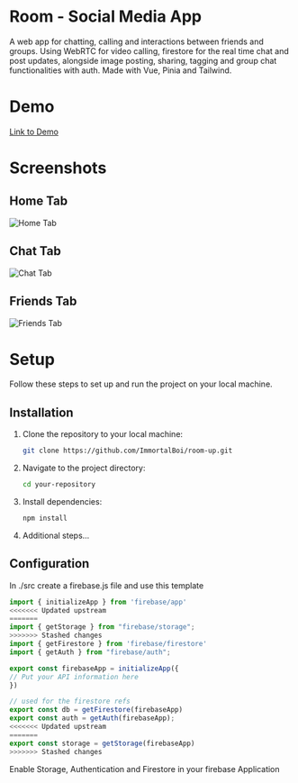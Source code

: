 # Room - Social Media App 

A web app for chatting, calling and interactions between friends and groups. Using WebRTC for video calling, firestore for the real time chat and post updates, alongside image posting, sharing, tagging and group chat functionalities with auth. Made with Vue, Pinia and Tailwind.

# Demo
<a href="https://webwhiteboard.com/board/t30RQhLyvGRsd11SbTheStiK3G2r8DEy/">Link to Demo</a>

# Screenshots

## Home Tab
![Home Tab](https://github.com/ImmortalBoi/room-up/blob/main/readme/Home%20Tab.png?raw=true)

## Chat Tab
![Chat Tab](https://github.com/ImmortalBoi/room-up/blob/main/readme/Chat%20Tab.png?raw=true)

## Friends Tab
![Friends Tab](https://github.com/ImmortalBoi/room-up/blob/main/readme/Friends%20Tab.png?raw=true)

# Setup

Follow these steps to set up and run the project on your local machine.

## Installation

1. Clone the repository to your local machine:

   ```bash
   git clone https://github.com/ImmortalBoi/room-up.git
   ```

2. Navigate to the project directory:

   ```bash
   cd your-repository
   ```

3. Install dependencies:

   ```bash
   npm install
   ```

4. Additional steps...

## Configuration

In ./src create a firebase.js file and use this template

```js
import { initializeApp } from 'firebase/app'
<<<<<<< Updated upstream
=======
import { getStorage } from "firebase/storage";
>>>>>>> Stashed changes
import { getFirestore } from 'firebase/firestore'
import { getAuth } from "firebase/auth";

export const firebaseApp = initializeApp({
// Put your API information here
})

// used for the firestore refs
export const db = getFirestore(firebaseApp)
export const auth = getAuth(firebaseApp);
<<<<<<< Updated upstream
=======
export const storage = getStorage(firebaseApp)
>>>>>>> Stashed changes
```

Enable Storage, Authentication and Firestore in your firebase Application
